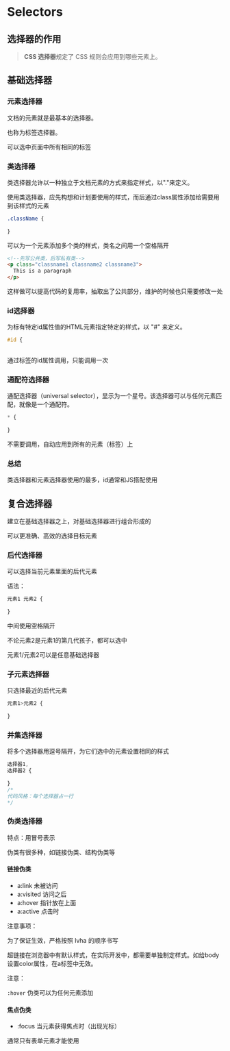 # Selectors 

## 选择器的作用

> **CSS 选择器**规定了 CSS 规则会应用到哪些元素上。 

## 基础选择器

### 元素选择器

文档的元素就是最基本的选择器。 

也称为标签选择器。

可以选中页面中所有相同的标签

### 类选择器

类选择器允许以一种独立于文档元素的方式来指定样式，以"."来定义。

使用类选择器，应先构想和计划要使用的样式，而后通过class属性添加给需要用到该样式的元素

```css
.className {
  
}
```

可以为一个元素添加多个类的样式，类名之间用一个空格隔开

```html
<!--先写公共类，后写私有类-->
<p class="classname1 classname2 classname3">
  This is a paragraph
</p>
```

这样做可以提高代码的复用率，抽取出了公共部分，维护的时候也只需要修改一处

### id选择器

为标有特定id属性值的HTML元素指定特定的样式，以 "#" 来定义。

```css
#id {
  

```

通过标签的id属性调用，只能调用一次

### 通配符选择器

通配选择器（universal selector），显示为一个星号。该选择器可以与任何元素匹配，就像是一个通配符。

```css
* {
  
}
```

不需要调用，自动应用到所有的元素（标签）上

### 总结

类选择器和元素选择器使用的最多，id通常和JS搭配使用

## 复合选择器

建立在基础选择器之上，对基础选择器进行组合形成的

可以更准确、高效的选择目标元素

### 后代选择器

可以选择当前元素里面的后代元素

语法：

```css
元素1 元素2 {
  
}
```

中间使用空格隔开

不论元素2是元素1的第几代孩子，都可以选中

元素1/元素2可以是任意基础选择器

### 子元素选择器

只选择最近的后代元素

```css
元素1>元素2 {
  
}
```

### 并集选择器

将多个选择器用逗号隔开，为它们选中的元素设置相同的样式

```css
选择器1,
选择器2 {
  
}
/*
代码风格：每个选择器占一行
*/
```

### 伪类选择器

特点：用冒号表示

伪类有很多种，如链接伪类、结构伪类等

#### 链接伪类

- a:link  未被访问
- a:visited  访问之后
- a:hover  指针放在上面
- a:active  点击时

注意事项：

为了保证生效，严格按照 lvha 的顺序书写

超链接在浏览器中有默认样式，在实际开发中，都需要单独制定样式。如给body设置color属性，在a标签中无效。

注意：

`:hover` 伪类可以为任何元素添加

#### 焦点伪类

- :focus  当元素获得焦点时（出现光标）

通常只有表单元素才能使用